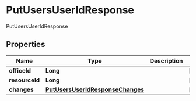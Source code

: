

# PutUsersUserIdResponse

PutUsersUserIdResponse
## Properties

Name | Type | Description | Notes
------------ | ------------- | ------------- | -------------
**officeId** | **Long** |  |  [optional]
**resourceId** | **Long** |  |  [optional]
**changes** | [**PutUsersUserIdResponseChanges**](PutUsersUserIdResponseChanges.md) |  |  [optional]



